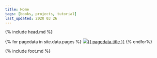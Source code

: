 ```yaml
---
title: Home
tags: [books, projects, tutorial]
last_updated: 2020 03 26
---
```

{% include head.md %}

{% for pagedata in site.data.pages %}
<a href="{{ pagedata.url }}"><img src="img/{{ pagedata.img }}"/>{{ pagedata.title }}</a>
{% endfor%}

{% include foot.md %}